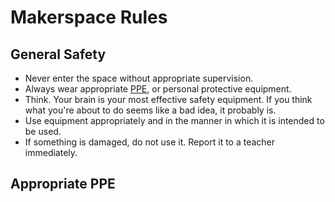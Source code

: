 # Makerspace Rules

## General Safety
* Never enter the space without appropriate supervision.
* Always wear appropriate [PPE](#appropriate-ppe), or personal protective equipment.
* Think. Your brain is your most effective safety equipment. If you think what you're about to do seems like a bad idea, it probably is.
* Use equipment appropriately and in the manner in which it is intended to be used.
* If something is damaged, do not use it. Report it to a teacher immediately.

## Appropriate PPE